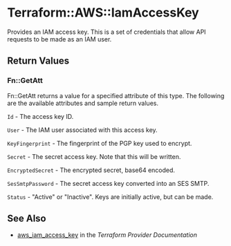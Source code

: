 # Terraform::AWS::IamAccessKey

Provides an IAM access key. This is a set of credentials that allow API requests to be made as an IAM user.

## Return Values

### Fn::GetAtt

Fn::GetAtt returns a value for a specified attribute of this type. The following are the available attributes and sample return values.

`Id` - The access key ID.

`User` - The IAM user associated with this access key.

`KeyFingerprint` - The fingerprint of the PGP key used to encrypt.

`Secret` - The secret access key. Note that this will be written.

`EncryptedSecret` - The encrypted secret, base64 encoded.

`SesSmtpPassword` - The secret access key converted into an SES SMTP.

`Status` - "Active" or "Inactive". Keys are initially active, but can be made.

## See Also

* [aws_iam_access_key](https://www.terraform.io/docs/providers/aws/r/iam_access_key.html) in the _Terraform Provider Documentation_
